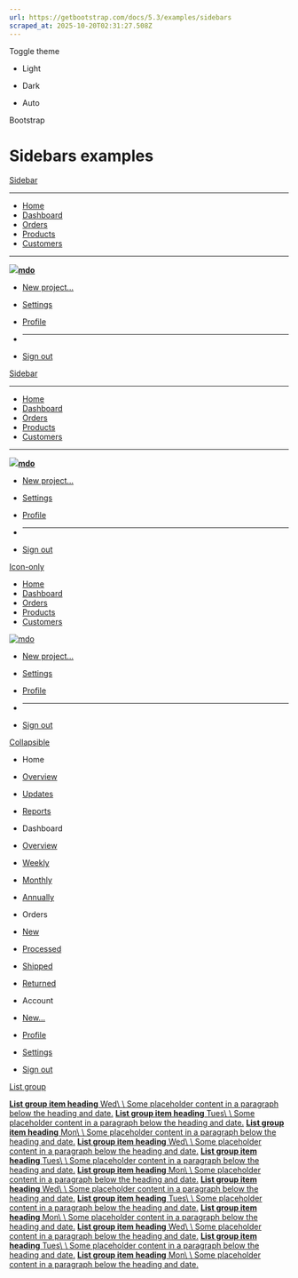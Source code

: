 ```yaml
---
url: https://getbootstrap.com/docs/5.3/examples/sidebars
scraped_at: 2025-10-20T02:31:27.508Z
---
```


Toggle theme

- Light

- Dark

- Auto


Bootstrap

# Sidebars examples

[Sidebar](https://getbootstrap.com/)

* * *

- [Home](https://getbootstrap.com/docs/5.3/examples/sidebars/#)
- [Dashboard](https://getbootstrap.com/docs/5.3/examples/sidebars/#)
- [Orders](https://getbootstrap.com/docs/5.3/examples/sidebars/#)
- [Products](https://getbootstrap.com/docs/5.3/examples/sidebars/#)
- [Customers](https://getbootstrap.com/docs/5.3/examples/sidebars/#)

* * *

[![](https://github.com/mdo.png)**mdo**](https://getbootstrap.com/docs/5.3/examples/sidebars/#)

- [New project...](https://getbootstrap.com/docs/5.3/examples/sidebars/#)
- [Settings](https://getbootstrap.com/docs/5.3/examples/sidebars/#)
- [Profile](https://getbootstrap.com/docs/5.3/examples/sidebars/#)
- * * *

- [Sign out](https://getbootstrap.com/docs/5.3/examples/sidebars/#)

[Sidebar](https://getbootstrap.com/)

* * *

- [Home](https://getbootstrap.com/docs/5.3/examples/sidebars/#)
- [Dashboard](https://getbootstrap.com/docs/5.3/examples/sidebars/#)
- [Orders](https://getbootstrap.com/docs/5.3/examples/sidebars/#)
- [Products](https://getbootstrap.com/docs/5.3/examples/sidebars/#)
- [Customers](https://getbootstrap.com/docs/5.3/examples/sidebars/#)

* * *

[![](https://github.com/mdo.png)**mdo**](https://getbootstrap.com/docs/5.3/examples/sidebars/#)

- [New project...](https://getbootstrap.com/docs/5.3/examples/sidebars/#)
- [Settings](https://getbootstrap.com/docs/5.3/examples/sidebars/#)
- [Profile](https://getbootstrap.com/docs/5.3/examples/sidebars/#)
- * * *

- [Sign out](https://getbootstrap.com/docs/5.3/examples/sidebars/#)

[Icon-only](https://getbootstrap.com/)

- [Home](https://getbootstrap.com/docs/5.3/examples/sidebars/#)
- [Dashboard](https://getbootstrap.com/docs/5.3/examples/sidebars/#)
- [Orders](https://getbootstrap.com/docs/5.3/examples/sidebars/#)
- [Products](https://getbootstrap.com/docs/5.3/examples/sidebars/#)
- [Customers](https://getbootstrap.com/docs/5.3/examples/sidebars/#)

[![mdo](https://github.com/mdo.png)](https://getbootstrap.com/docs/5.3/examples/sidebars/#)

- [New project...](https://getbootstrap.com/docs/5.3/examples/sidebars/#)
- [Settings](https://getbootstrap.com/docs/5.3/examples/sidebars/#)
- [Profile](https://getbootstrap.com/docs/5.3/examples/sidebars/#)
- * * *

- [Sign out](https://getbootstrap.com/docs/5.3/examples/sidebars/#)

[Collapsible](https://getbootstrap.com/)

- Home



- [Overview](https://getbootstrap.com/docs/5.3/examples/sidebars/#)
- [Updates](https://getbootstrap.com/docs/5.3/examples/sidebars/#)
- [Reports](https://getbootstrap.com/docs/5.3/examples/sidebars/#)

- Dashboard



- [Overview](https://getbootstrap.com/docs/5.3/examples/sidebars/#)
- [Weekly](https://getbootstrap.com/docs/5.3/examples/sidebars/#)
- [Monthly](https://getbootstrap.com/docs/5.3/examples/sidebars/#)
- [Annually](https://getbootstrap.com/docs/5.3/examples/sidebars/#)

- Orders



- [New](https://getbootstrap.com/docs/5.3/examples/sidebars/#)
- [Processed](https://getbootstrap.com/docs/5.3/examples/sidebars/#)
- [Shipped](https://getbootstrap.com/docs/5.3/examples/sidebars/#)
- [Returned](https://getbootstrap.com/docs/5.3/examples/sidebars/#)

- Account



- [New...](https://getbootstrap.com/docs/5.3/examples/sidebars/#)
- [Profile](https://getbootstrap.com/docs/5.3/examples/sidebars/#)
- [Settings](https://getbootstrap.com/docs/5.3/examples/sidebars/#)
- [Sign out](https://getbootstrap.com/docs/5.3/examples/sidebars/#)

[List group](https://getbootstrap.com/)

[**List group item heading** Wed\\
\\
Some placeholder content in a paragraph below the heading and date.](https://getbootstrap.com/docs/5.3/examples/sidebars/#) [**List group item heading** Tues\\
\\
Some placeholder content in a paragraph below the heading and date.](https://getbootstrap.com/docs/5.3/examples/sidebars/#) [**List group item heading** Mon\\
\\
Some placeholder content in a paragraph below the heading and date.](https://getbootstrap.com/docs/5.3/examples/sidebars/#) [**List group item heading** Wed\\
\\
Some placeholder content in a paragraph below the heading and date.](https://getbootstrap.com/docs/5.3/examples/sidebars/#) [**List group item heading** Tues\\
\\
Some placeholder content in a paragraph below the heading and date.](https://getbootstrap.com/docs/5.3/examples/sidebars/#) [**List group item heading** Mon\\
\\
Some placeholder content in a paragraph below the heading and date.](https://getbootstrap.com/docs/5.3/examples/sidebars/#) [**List group item heading** Wed\\
\\
Some placeholder content in a paragraph below the heading and date.](https://getbootstrap.com/docs/5.3/examples/sidebars/#) [**List group item heading** Tues\\
\\
Some placeholder content in a paragraph below the heading and date.](https://getbootstrap.com/docs/5.3/examples/sidebars/#) [**List group item heading** Mon\\
\\
Some placeholder content in a paragraph below the heading and date.](https://getbootstrap.com/docs/5.3/examples/sidebars/#) [**List group item heading** Wed\\
\\
Some placeholder content in a paragraph below the heading and date.](https://getbootstrap.com/docs/5.3/examples/sidebars/#) [**List group item heading** Tues\\
\\
Some placeholder content in a paragraph below the heading and date.](https://getbootstrap.com/docs/5.3/examples/sidebars/#) [**List group item heading** Mon\\
\\
Some placeholder content in a paragraph below the heading and date.](https://getbootstrap.com/docs/5.3/examples/sidebars/#)